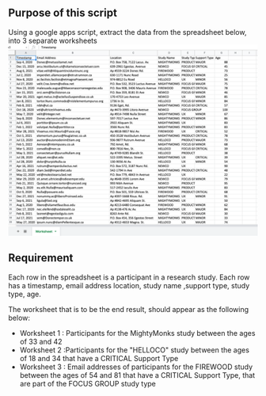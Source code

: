 ## Purpose of this script
Using a google apps script, extract the data from the spreadsheet below, into 3 separate worksheets
![](/spreadsheet.png)

## Requirement
Each row in the spreadsheet is a participant in a research study. Each row has a timestamp, email address location, study name ,support type, study type, age.

The worksheet that is to be the end result, should appear as the following below:
 
- Worksheet 1 : Participants for the MightyMonks study between the ages of 33 and 42
- Worksheet 2 :Participants for the "HELLOCO" study between the ages of 18 and 34 that have a CRITICAL Support Type
- Worksheet 3 : Email addresses of participants for the FIREWOOD study between the ages of 54 and 81 that have a CRITICAL Support Type, that are part of the FOCUS GROUP study type
